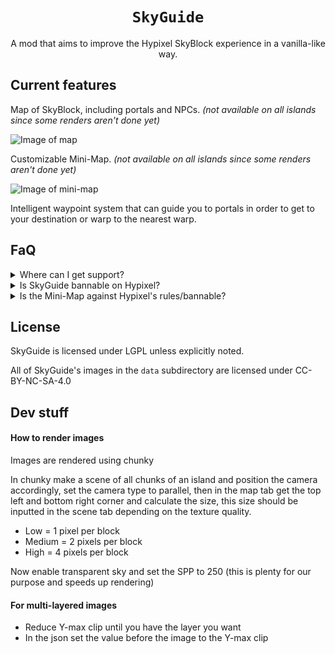 <div align="center">
  
# `SkyGuide`
A mod that aims to improve the Hypixel SkyBlock experience in a vanilla-like way.
  
</div>

## Current features
Map of SkyBlock, including portals and NPCs. *(not available on all islands since some renders aren't done yet)*

![Image of map](https://i.dediamondpro.dev/HewzvqHG.png)

Customizable Mini-Map. *(not available on all islands since some renders aren't done yet)*

![Image of mini-map](https://i.dediamondpro.dev/3oUBsq8F.png)

Intelligent waypoint system that can guide you to portals in order to get to your destination or warp to the nearest
warp.

## FaQ

<details>
    <summary>Where can I get support?</summary>
  
**Support is available in our [Discord server](https://discord.gg/XtAuqsJWby).**

</details>

<details>
    <summary>Is SkyGuide bannable on Hypixel?</summary>

**No**, it should not be bannable in its current state. __Though with all mods, it is and always will be "use at your own risk"!__

</details>

<details>
    <summary>Is the Mini-Map against Hypixel's rules/bannable?</summary>

Due to Hypixel's vague rules regarding client modifications it is hard to say for certain and this mod stays use at your
own risk but **I do not believe the mini-map is against the rules**, here is my reasoning:

The mini-maps Hypixel is saying are not allowed take their data straight from the world and display it on your HUD,
while SkyGuide's mini-map uses pre-rendered images. This is important because Hypixel states the following in their rules:
> a general rule of thumb is that any modification which provides any significant advantage to the players in any of our games - even if not in the specific game you are playing - using them anywhere on our server will be against our rules.

So a normal mini-map doesn't provide an unfair advantage in SkyBlock, but it does in some pvp games, especially if it 
has an entity radar. SkyGuide's mini-map uses pre rendered images and hence doesn't work in any games other than 
SkyBlock. So SkyGuide's mini-map cannot provide an unfair advantage anywhere on the Hypixel network.

</details>

## License
SkyGuide is licensed under LGPL unless explicitly noted.

All of SkyGuide's images in the `data` subdirectory are licensed under CC-BY-NC-SA-4.0

## Dev stuff

#### How to render images

Images are rendered using chunky

In chunky make a scene of all chunks of an island and position the camera accordingly,
set the camera type to parallel, then in the map tab get the top left and bottom right corner and calculate the size,
this size should be inputted in the scene tab depending on the texture quality.

- Low = 1 pixel per block
- Medium = 2 pixels per block
- High = 4 pixels per block

Now enable transparent sky and set the SPP to 250 (this is plenty for our purpose and speeds up rendering)

#### For multi-layered images

- Reduce Y-max clip until you have the layer you want
- In the json set the value before the image to the Y-max clip
